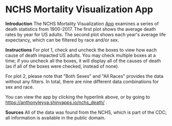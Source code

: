 # NCHS Mortality Visualization App


**Introduction**
The NCHS Mortality Visualization [App](https://anthonyleyva.shinyapps.io/nchs_death/) examines a series of death statistics from 1900-2017. The first plot shows the average death rates by year for US adults. The second plot shows each year's average life expectancy, which can be filtered by race and/or sex.

**Instructions**
For plot 1, check and uncheck the boxes to view how each cause of death impacted US adults. You may check multiple boxes at a time; if you uncheck all the boxes, it will display all of the causes of death (as if all of the boxes were checked, instead of none).

For plot 2, please note that "Both Sexes" and "All Races" provides the data without any filters. In total, there are nine different data combinations for sex and race.

You can view the app by clicking the hyperlink above, or by going to https://anthonyleyva.shinyapps.io/nchs_death/ .

**Sources**
All of the data was found from the NCHS, which is part of the CDC;
all information is available in the public domain.